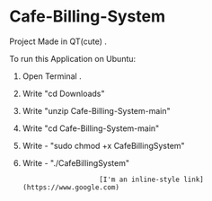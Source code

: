 # Cafe-Billing-System
Project Made in QT(cute)  .

To run this Application on Ubuntu:
  1. Open Terminal . 
  2. Write "cd Downloads"
  3. Write "unzip Cafe-Billing-System-main"
  4. Write "cd Cafe-Billing-System-main"
  2. Write - "sudo chmod +x CafeBillingSystem"
  6. Write - "./CafeBillingSystem"

                            [I'm an inline-style link](https://www.google.com)
